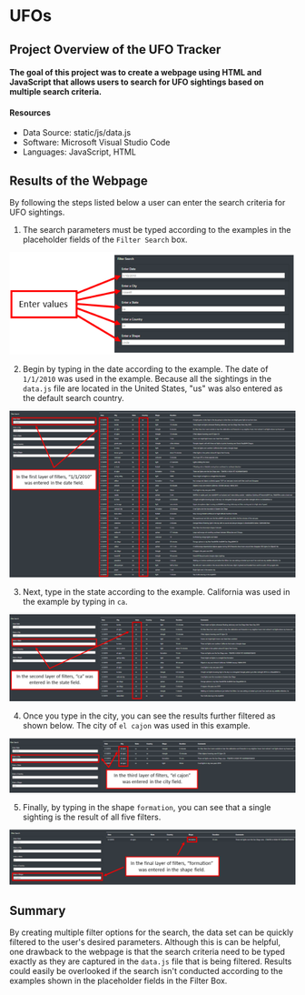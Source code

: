 # UFOs

## Project Overview of the UFO Tracker
#### The goal of this project was to create a webpage using HTML and JavaScript that allows users to search for UFO sightings based on multiple search criteria.

#### Resources
- Data Source:  static/js/data.js
- Software:  Microsoft Visual Studio Code
- Languages:  JavaScript, HTML

## Results of the Webpage
By following the steps listed below a user can enter the search criteria for UFO sightings.  

1.  The search parameters must be typed according to the examples in the placeholder fields of the `Filter Search` box.

![Slide_1.PNG](https://github.com/frostbrosracing/UFOs/blob/main/README.md_images/Slide1.PNG)

2.  Begin by typing in the date according to the example.  The date of `1/1/2010` was used in the example.  Because all the sightings in the `data.js` file are located in the United States, "us" was also entered as the default search country.

![Slide_2.PNG](https://github.com/frostbrosracing/UFOs/blob/main/README.md_images/Slide2.PNG)

3.  Next, type in the state according to the example.  California was used in the example by typing in `ca`.

![Slide_3.PNG](https://github.com/frostbrosracing/UFOs/blob/main/README.md_images/Slide3.PNG)

4.  Once you type in the city, you can see the results further filtered as shown below.  The city of `el cajon` was used in this example.

![Slide_4.PNG](https://github.com/frostbrosracing/UFOs/blob/main/README.md_images/Slide4.PNG)

5.  Finally, by typing in the shape `formation`, you can see that a single sighting is the result of all five filters.

![Slide_5.PNG](https://github.com/frostbrosracing/UFOs/blob/main/README.md_images/Slide5.PNG)

## Summary
By creating multiple filter options for the search, the data set can be quickly filtered to the user's desired parameters.  Although this is can be helpful, one drawback to the webpage is that the search criteria need to be typed exactly as they are captured in the `data.js` file that is being filtered.  Results could easily be overlooked if the search isn't conducted according to the examples shown in the placeholder fields in the Filter Box. 
